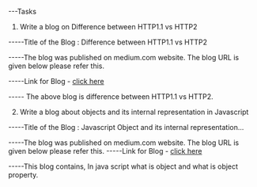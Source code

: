 ---Tasks

1. Write a blog on Difference between HTTP1.1 vs HTTP2

-----Title of the Blog : Difference between HTTP1.1 vs HTTP2

-----The blog was published on medium.com website. The blog URL is given below please refer this.

-----Link for Blog - [click here](https://medium.com/@suresh361994/difference-between-http1-1-vs-http2-044373abf032)

----- The above blog is difference between HTTP1.1 vs HTTP2.

2. Write a blog about objects and its internal representation in Javascript

-----Title of the Blog : Javascript Object and its internal representation...

-----The blog was published on medium.com website. The blog URL is given below please refer this.
-----Link for Blog - [click here](https://medium.com/@suresh361994/javascript-object-and-its-internal-representation-413e09c2bbb2)

-----This blog contains, In java script what is object and what is object property. 